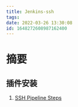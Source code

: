 ```yaml
---
title: Jenkins-ssh
tags: 
date: 2022-03-26 13:30:08
id: 1648272608987162400
---
```

# 摘要



## 插件安装

1. [SSH Pipeline Steps](https://plugins.jenkins.io/ssh-steps) 
